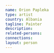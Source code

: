 ```yaml
---
name: Orion Papleka
type: artist
country: Albania
tagline: Painter
description:
related-persons:
connections:
layout: person
---
```

